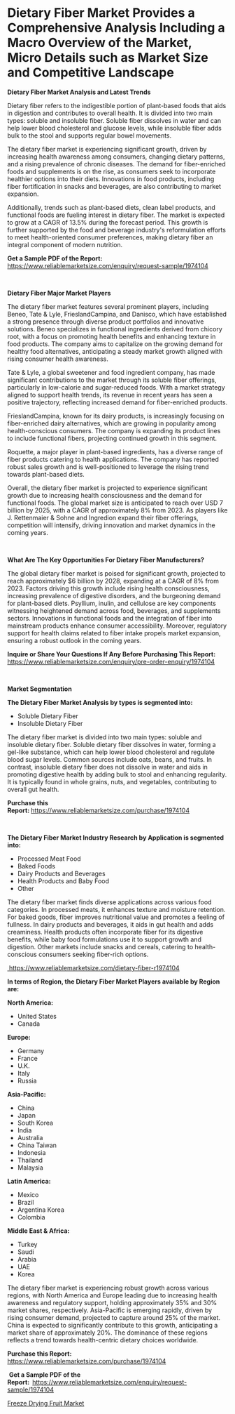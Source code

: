 <p><h1>Dietary Fiber Market Provides a Comprehensive Analysis Including a Macro Overview of the Market, Micro Details such as Market Size and Competitive Landscape</h1></p><p><strong>Dietary Fiber Market Analysis and Latest Trends</strong></p>
<p><p>Dietary fiber refers to the indigestible portion of plant-based foods that aids in digestion and contributes to overall health. It is divided into two main types: soluble and insoluble fiber. Soluble fiber dissolves in water and can help lower blood cholesterol and glucose levels, while insoluble fiber adds bulk to the stool and supports regular bowel movements.</p><p>The dietary fiber market is experiencing significant growth, driven by increasing health awareness among consumers, changing dietary patterns, and a rising prevalence of chronic diseases. The demand for fiber-enriched foods and supplements is on the rise, as consumers seek to incorporate healthier options into their diets. Innovations in food products, including fiber fortification in snacks and beverages, are also contributing to market expansion.</p><p>Additionally, trends such as plant-based diets, clean label products, and functional foods are fueling interest in dietary fiber. The market is expected to grow at a CAGR of 13.5% during the forecast period. This growth is further supported by the food and beverage industry's reformulation efforts to meet health-oriented consumer preferences, making dietary fiber an integral component of modern nutrition.</p></p>
<p><strong>Get a Sample PDF of the Report:&nbsp;</strong> <a href="https://www.reliablemarketsize.com/enquiry/request-sample/1974104?utm_campaign=3550&utm_medium=2&utm_source=Github&utm_content=ia&utm_term=07042025&utm_id=dietary-fiber">https://www.reliablemarketsize.com/enquiry/request-sample/1974104</a></p>
<p>&nbsp;</p>
<p><strong>Dietary Fiber Major Market Players</strong></p>
<p><p>The dietary fiber market features several prominent players, including Beneo, Tate & Lyle, FrieslandCampina, and Danisco, which have established a strong presence through diverse product portfolios and innovative solutions. Beneo specializes in functional ingredients derived from chicory root, with a focus on promoting health benefits and enhancing texture in food products. The company aims to capitalize on the growing demand for healthy food alternatives, anticipating a steady market growth aligned with rising consumer health awareness.</p><p>Tate & Lyle, a global sweetener and food ingredient company, has made significant contributions to the market through its soluble fiber offerings, particularly in low-calorie and sugar-reduced foods. With a market strategy aligned to support health trends, its revenue in recent years has seen a positive trajectory, reflecting increased demand for fiber-enriched products.</p><p>FrieslandCampina, known for its dairy products, is increasingly focusing on fiber-enriched dairy alternatives, which are growing in popularity among health-conscious consumers. The company is expanding its product lines to include functional fibers, projecting continued growth in this segment.</p><p>Roquette, a major player in plant-based ingredients, has a diverse range of fiber products catering to health applications. The company has reported robust sales growth and is well-positioned to leverage the rising trend towards plant-based diets.</p><p>Overall, the dietary fiber market is projected to experience significant growth due to increasing health consciousness and the demand for functional foods. The global market size is anticipated to reach over USD 7 billion by 2025, with a CAGR of approximately 8% from 2023. As players like J. Rettenmaier & Sohne and Ingredion expand their fiber offerings, competition will intensify, driving innovation and market dynamics in the coming years.</p></p>
<p>&nbsp;</p>
<p><strong>What Are The Key Opportunities For Dietary Fiber Manufacturers?</strong></p>
<p><p>The global dietary fiber market is poised for significant growth, projected to reach approximately $6 billion by 2028, expanding at a CAGR of 8% from 2023. Factors driving this growth include rising health consciousness, increasing prevalence of digestive disorders, and the burgeoning demand for plant-based diets. Psyllium, inulin, and cellulose are key components witnessing heightened demand across food, beverages, and supplements sectors. Innovations in functional foods and the integration of fiber into mainstream products enhance consumer accessibility. Moreover, regulatory support for health claims related to fiber intake propels market expansion, ensuring a robust outlook in the coming years.</p></p>
<p><strong>Inquire or Share Your Questions If Any Before Purchasing This Report:</strong> <a href="https://www.reliablemarketsize.com/enquiry/pre-order-enquiry/1974104?utm_campaign=3550&utm_medium=2&utm_source=Github&utm_content=ia&utm_term=07042025&utm_id=dietary-fiber">https://www.reliablemarketsize.com/enquiry/pre-order-enquiry/1974104</a></p>
<p>&nbsp;</p>
<p><strong>Market Segmentation</strong></p>
<p><strong>The Dietary Fiber Market Analysis by types is segmented into:</strong></p>
<p><ul><li>Soluble Dietary Fiber</li><li>Insoluble Dietary Fiber</li></ul></p>
<p><p>The dietary fiber market is divided into two main types: soluble and insoluble dietary fiber. Soluble dietary fiber dissolves in water, forming a gel-like substance, which can help lower blood cholesterol and regulate blood sugar levels. Common sources include oats, beans, and fruits. In contrast, insoluble dietary fiber does not dissolve in water and aids in promoting digestive health by adding bulk to stool and enhancing regularity. It is typically found in whole grains, nuts, and vegetables, contributing to overall gut health.</p></p>
<p><strong>Purchase this Report:&nbsp;</strong><a href="https://www.reliablemarketsize.com/purchase/1974104?utm_campaign=3550&utm_medium=2&utm_source=Github&utm_content=ia&utm_term=07042025&utm_id=dietary-fiber">https://www.reliablemarketsize.com/purchase/1974104</a></p>
<p>&nbsp;</p>
<p><strong>The Dietary Fiber Market Industry Research by Application is segmented into:</strong></p>
<p><ul><li>Processed Meat Food</li><li>Baked Foods</li><li>Dairy Products and Beverages</li><li>Health Products and Baby Food</li><li>Other</li></ul></p>
<p><p>The dietary fiber market finds diverse applications across various food categories. In processed meats, it enhances texture and moisture retention. For baked goods, fiber improves nutritional value and promotes a feeling of fullness. In dairy products and beverages, it aids in gut health and adds creaminess. Health products often incorporate fiber for its digestive benefits, while baby food formulations use it to support growth and digestion. Other markets include snacks and cereals, catering to health-conscious consumers seeking fiber-rich options.</p></p>
<p><a href="https://www.reliablemarketsize.com/dietary-fiber-r1974104?utm_campaign=3550&utm_medium=2&utm_source=Github&utm_content=ia&utm_term=07042025&utm_id=dietary-fiber">&nbsp;https://www.reliablemarketsize.com/dietary-fiber-r1974104</a></p>
<p><strong>In terms of Region, the Dietary Fiber Market Players available by Region are:</strong></p>
<p>
    <p> <strong> North America: </strong>
        <ul>
            <li>United States</li>
            <li>Canada</li>
        </ul>
        </p> 
    <p> <strong> Europe: </strong>
        <ul>
            <li>Germany</li>
            <li>France</li>
            <li>U.K.</li>
            <li>Italy</li>
            <li>Russia</li>
        </ul>
        </p> 
    <p> <strong> Asia-Pacific: </strong>
        <ul>
            <li>China</li>
            <li>Japan</li>
            <li>South Korea</li>
            <li>India</li>
            <li>Australia</li>
            <li>China Taiwan</li>
            <li>Indonesia</li>
            <li>Thailand</li>
            <li>Malaysia</li>
        </ul>
        </p> 
    <p> <strong> Latin America: </strong>
        <ul>
            <li>Mexico</li>
            <li>Brazil</li>
            <li>Argentina Korea</li>
            <li>Colombia</li>
        </ul>
        </p> 
    <p> <strong> Middle East & Africa: </strong>
        <ul>
            <li>Turkey</li>
            <li>Saudi</li>
            <li>Arabia</li>
            <li>UAE</li>
            <li>Korea</li>
        </ul>
    </p>
    </p>
<p><p>The dietary fiber market is experiencing robust growth across various regions, with North America and Europe leading due to increasing health awareness and regulatory support, holding approximately 35% and 30% market shares, respectively. Asia-Pacific is emerging rapidly, driven by rising consumer demand, projected to capture around 25% of the market. China is expected to significantly contribute to this growth, anticipating a market share of approximately 20%. The dominance of these regions reflects a trend towards health-centric dietary choices worldwide.</p></p>
<p><strong>Purchase this Report: </strong><a href="https://www.reliablemarketsize.com/purchase/1974104?utm_campaign=3550&utm_medium=2&utm_source=Github&utm_content=ia&utm_term=07042025&utm_id=dietary-fiber">https://www.reliablemarketsize.com/purchase/1974104</a></p>
<p>&nbsp;<strong>Get a Sample PDF of the Report:&nbsp;&nbsp;</strong><a href="https://www.reliablemarketsize.com/enquiry/request-sample/1974104?utm_campaign=3550&utm_medium=2&utm_source=Github&utm_content=ia&utm_term=07042025&utm_id=dietary-fiber">https://www.reliablemarketsize.com/enquiry/request-sample/1974104</a></p>
<p><strong></strong></p>
<p><p><a href="https://github.com/oeungcolesh0/Market-Research-Report-List-1/blob/main/freeze-drying-fruit-market.md?utm_campaign=3550&utm_medium=2&utm_source=Github&utm_content=ia&utm_term=07042025&utm_id=dietary-fiber">Freeze Drying Fruit Market</a></p></p>